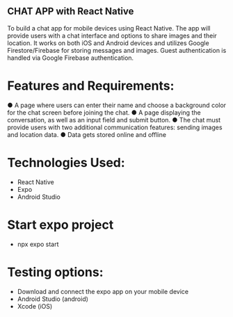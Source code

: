 ## CHAT APP with React Native

To build a chat app for mobile devices using React Native. The app will provide users with a chat interface and options to share images and their location. It works on both iOS and Android devices and utilizes Google Firestore/Firebase for storing messages and images. Guest authentication is handled via Google Firebase authentication.

# Features and Requirements:

● A page where users can enter their name and choose a background color for the chat screen
before joining the chat.
● A page displaying the conversation, as well as an input field and submit button.
● The chat must provide users with two additional communication features: sending images
and location data.
● Data gets stored online and offline

# Technologies Used:

- React Native
- Expo
- Android Studio

# Start expo project

- npx expo start

# Testing options:

- Download and connect the expo app on your mobile device
- Android Studio (android)
- Xcode (iOS)
